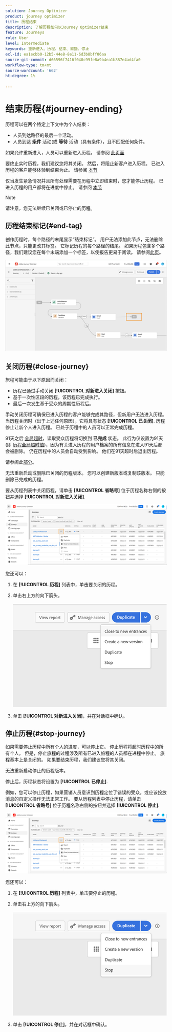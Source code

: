 ```yaml
---
solution: Journey Optimizer
product: journey optimizer
title: 历程结束
description: 了解历程如何以Journey Optimizer结束
feature: Journeys
role: User
level: Intermediate
keywords: 重新进入、历程、结束、直播、停止
exl-id: ea1ecbb0-12b5-44e8-8e11-6d3b8bff06aa
source-git-commit: d66596f7416f040c99fe8a9b4ea1b887e4ad4fa0
workflow-type: tm+mt
source-wordcount: '662'
ht-degree: 1%

---
```


# 结束历程{#journey-ending}

历程可以在两个特定上下文中为个人结束：

* 人员到达路径的最后一个活动。
* 人员到达 **条件** 活动(或 **等待** 活动（具有条件），且不匹配任何条件。

如果允许重新进入，人员可以重新进入历程。 请参阅 [此页面](../building-journeys/journey-properties.md#entrance)

要终止实时历程，我们建议您将其关闭。 然后，将阻止新客户进入历程。 已进入历程的客户能够体验到结束为止。 请参阅 [本节](../building-journeys/journey.md#close-journey)

仅当发生紧急情况并且所有处理需要在历程中立即结束时，您才能停止历程。 已进入历程的用户都将在进度中停止。 请参阅 [本节](../building-journeys/journey.md#stop-journey)

>[!NOTE]
>
>请注意，您无法继续已关闭或已停止的历程。

## 历程结束标记{#end-tag}

创作历程时，每个路径的末尾显示“结束标记”。 用户无法添加此节点，无法删除此节点，只能更改其标签。 它标记历程的每个路径的结尾。 如果历程包含多个路径，我们建议您在每个末端添加一个标签，以使报告更易于阅读。 请参阅[此页](../reports/live-report.md)。

![](assets/journey-end.png)

<!--

### End activity{#journey-end-activity}

The **[!UICONTROL End]** activity allows you to mark the end of each path of the journey. It is not mandatory but recommended for visual clarity. See [this page](../building-journeys/end-activity.md)

![](assets/journey54.png)

-->

## 关闭历程{#close-journey}

旅程可能由于以下原因而关闭：

* 历程已通过手动关闭 **[!UICONTROL 对新进入关闭]** 按钮。
* 基于一次性区段的历程，该历程已完成执行。
* 最后一次发生基于受众的周期性历程后。

手动关闭历程可确保已进入历程的客户能够完成其路径，但新用户无法进入历程。 当历程关闭时（出于上述任何原因），它将具有状态 **[!UICONTROL 已关闭]**. 历程停止让新个人进入历程。 已处于历程中的人员可以正常完成历程。

91天之后 [全局超时](journey-properties.md#timeout)，读取受众历程将切换到 **已完成** 状态。 此行为仅设置为91天(即 [历程全局超时值](journey-properties.md#global_timeout))，因为有关进入历程的用户档案的所有信息在进入91天后都会被删除。 仍在历程中的人员会自动受到影响。 他们在91天超时后退出历程。

请参阅此[部分](../building-journeys/journey-properties.md#global_timeout)。

无法重新启动或删除已关闭的历程版本。 您可以创建新版本或复制该版本。 只能删除已完成的历程。

要从历程列表中关闭历程，请单击 **[!UICONTROL 省略号]** 位于历程名称右侧的按钮并选择 **[!UICONTROL 对新进入关闭]**.

![](assets/journey-finish-quick-action.png)

您还可以：

1. 在 **[!UICONTROL 历程]** 列表中，单击要关闭的历程。
1. 单击右上方的向下箭头。

   ![](assets/finish_drop_down_list.png)

1. 单击 **[!UICONTROL 对新进入关闭]**，并在对话框中确认。

## 停止历程{#stop-journey}

如果需要停止历程中所有个人的进度，可以停止它。 停止历程将超时历程中的所有个人。 但是，停止旅程的过程涉及所有已进入旅程的人员都在进程中停止。 旅程基本上是关闭的。 如果要结束历程，我们建议您将其关闭。

无法重新启动停止的历程版本。

停止后，历程状态将设置为 **[!UICONTROL 已停止]**.

例如，您可以停止历程，如果营销人员意识到历程定位了错误的受众，或应该投放消息的自定义操作无法正常工作。 要从历程列表中停止历程，请单击 **[!UICONTROL 省略号]** 位于历程名称右侧的按钮并选择 **[!UICONTROL 停止]**.

![](assets/journey-finish-quick-action.png)

您还可以：

1. 在 **[!UICONTROL 历程]** 列表中，单击要停止的历程。
1. 单击右上方的向下箭头。

   ![](assets/finish_drop_down_list2.png)

1. 单击 **[!UICONTROL 停止]**，并在对话框中确认。
